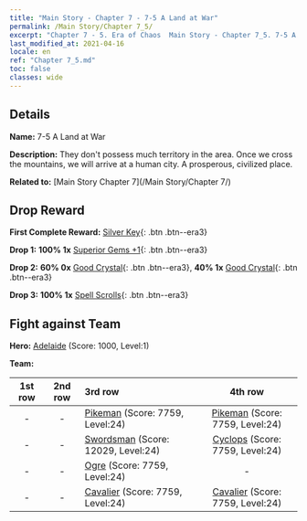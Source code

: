 ```yaml
---
title: "Main Story - Chapter 7 - 7-5 A Land at War"
permalink: /Main Story/Chapter 7_5/
excerpt: "Chapter 7 - 5. Era of Chaos  Main Story - Chapter 7_5. 7-5 A Land at War"
last_modified_at: 2021-04-16
locale: en
ref: "Chapter 7_5.md"
toc: false
classes: wide
---
```


## Details

 **Name:** 7-5 A Land at War

 **Description:** They don't possess much territory in the area. Once we cross the mountains, we will arrive at a human city. A prosperous, civilized place.

 **Related to:** [Main Story Chapter 7](/Main Story/Chapter 7/)

## Drop Reward

 **First Complete Reward:** [Silver Key](/Items/con_693/){: .btn .btn--era3}

 **Drop 1:** **100% 1x** [Superior Gems +1](/Items/mat_23/){: .btn .btn--era3}

 **Drop 2:** **60% 0x** [Good Crystal](/Items/mat_17/){: .btn .btn--era3}, **40% 1x** [Good Crystal](/Items/mat_17/){: .btn .btn--era3}

 **Drop 3:** **100% 1x** [Spell Scrolls](/Items/con_694/){: .btn .btn--era3}


## Fight against Team
 **Hero:** [Adelaide](/heroes/Adelaide/) (Score: 1000, Level:1)

 **Team:**


  | 1st row | 2nd row | 3rd row | 4th row |
  |:----:|:----:|:----|:----:|
  | - | - | [Pikeman](/units/Pikeman/) (Score: 7759, Level:24)  | [Pikeman](/units/Pikeman/) (Score: 7759, Level:24)  |
  | - | - | [Swordsman](/units/Swordsman/) (Score: 12029, Level:24)  | [Cyclops](/units/Cyclops/) (Score: 7759, Level:24)  |
  | - | - | [Ogre](/units/Ogre/) (Score: 7759, Level:24)  | - |
  | - | - | [Cavalier](/units/Cavalier/) (Score: 7759, Level:24)  | [Cavalier](/units/Cavalier/) (Score: 7759, Level:24)  |


